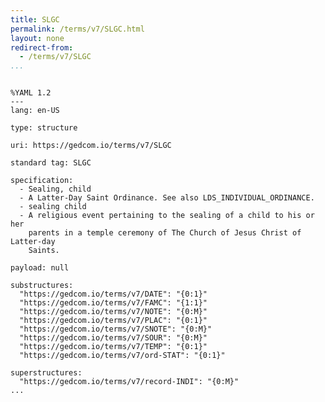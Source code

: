 ```yaml
---
title: SLGC
permalink: /terms/v7/SLGC.html
layout: none
redirect-from:
  - /terms/v7/SLGC
...
```


```

%YAML 1.2
---
lang: en-US

type: structure

uri: https://gedcom.io/terms/v7/SLGC

standard tag: SLGC

specification:
  - Sealing, child
  - A Latter-Day Saint Ordinance. See also LDS_INDIVIDUAL_ORDINANCE.
  - sealing child
  - A religious event pertaining to the sealing of a child to his or her
    parents in a temple ceremony of The Church of Jesus Christ of Latter-day
    Saints.

payload: null

substructures:
  "https://gedcom.io/terms/v7/DATE": "{0:1}"
  "https://gedcom.io/terms/v7/FAMC": "{1:1}"
  "https://gedcom.io/terms/v7/NOTE": "{0:M}"
  "https://gedcom.io/terms/v7/PLAC": "{0:1}"
  "https://gedcom.io/terms/v7/SNOTE": "{0:M}"
  "https://gedcom.io/terms/v7/SOUR": "{0:M}"
  "https://gedcom.io/terms/v7/TEMP": "{0:1}"
  "https://gedcom.io/terms/v7/ord-STAT": "{0:1}"

superstructures:
  "https://gedcom.io/terms/v7/record-INDI": "{0:M}"
...

```
